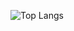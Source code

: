 ![Top Langs](https://github-readme-stats-jet-iota-57.vercel.app/api/top-langs/?username=alexhubelia&layout=compact)
